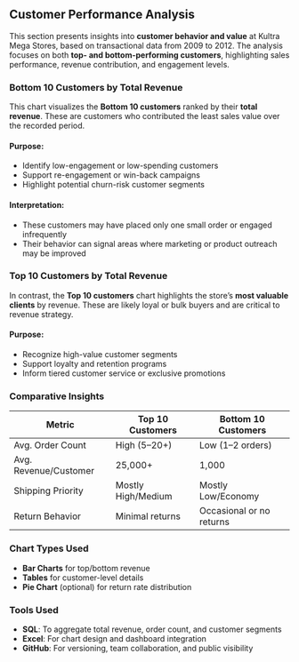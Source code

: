 ##  Customer Performance Analysis

This section presents insights into **customer behavior and value** at Kultra Mega Stores, based on transactional data from 2009 to 2012. The analysis focuses on both **top- and bottom-performing customers**, highlighting sales performance, revenue contribution, and engagement levels.

###  Bottom 10 Customers by Total Revenue

This chart visualizes the **Bottom 10 customers** ranked by their **total revenue**. These are customers who contributed the least sales value over the recorded period.

####  Purpose:
- Identify low-engagement or low-spending customers
- Support re-engagement or win-back campaigns
- Highlight potential churn-risk customer segments

####  Interpretation:
- These customers may have placed only one small order or engaged infrequently
- Their behavior can signal areas where marketing or product outreach may be improved

###  Top 10 Customers by Total Revenue

In contrast, the **Top 10 customers** chart highlights the store’s **most valuable clients** by revenue. These are likely loyal or bulk buyers and are critical to revenue strategy.

####  Purpose:
- Recognize high-value customer segments
- Support loyalty and retention programs
- Inform tiered customer service or exclusive promotions

###  Comparative Insights

| Metric                | Top 10 Customers       | Bottom 10 Customers     |
|----------------------|------------------------|--------------------------|
| Avg. Order Count      | High (5–20+)           | Low (1–2 orders)         |
| Avg. Revenue/Customer | 25,000+                | 1,000                 |
| Shipping Priority     | Mostly High/Medium     | Mostly Low/Economy       |
| Return Behavior       | Minimal returns        | Occasional or no returns |

###  Chart Types Used
- **Bar Charts** for top/bottom revenue
- **Tables** for customer-level details
- **Pie Chart** (optional) for return rate distribution

###  Tools Used
- **SQL**: To aggregate total revenue, order count, and customer segments
- **Excel**: For chart design and dashboard integration
- **GitHub**: For versioning, team collaboration, and public visibility


